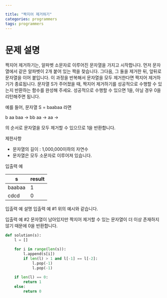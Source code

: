 ```yaml
---

title: "짝지어 제거하기"
categories: programmers
tags: programmers
---
```

# 문제 설명

짝지어 제거하기는, 알파벳 소문자로 이루어진 문자열을 가지고 시작합니다. 먼저 문자열에서 같은 알파벳이 2개 붙어 있는 짝을 찾습니다. 그다음, 그 둘을 제거한 뒤, 앞뒤로 문자열을 이어 붙입니다. 이 과정을 반복해서 문자열을 모두 제거한다면 짝지어 제거하기가 종료됩니다. 문자열 S가 주어졌을 때, 짝지어 제거하기를 성공적으로 수행할 수 있는지 반환하는 함수를 완성해 주세요. 성공적으로 수행할 수 있으면 1을, 아닐 경우 0을 리턴해주면 됩니다.

예를 들어, 문자열 S = baabaa 라면

b aa baa → bb aa → aa →

의 순서로 문자열을 모두 제거할 수 있으므로 1을 반환합니다.

제한사항

- 문자열의 길이 : 1,000,000이하의 자연수
- 문자열은 모두 소문자로 이루어져 있습니다.

입출력 예

| s      | result |
| ------ | ------ |
| baabaa | 1      |
| cdcd   | 0      |

입출력 예 설명
입출력 예 #1
위의 예시와 같습니다.

입출력 예 #2
문자열이 남아있지만 짝지어 제거할 수 있는 문자열이 더 이상 존재하지 않기   때문에 0을 반환합니다.

```python
def solution(s):
    l = []

    for i in range(len(s)):
        l.append(s[i])
        if len(l) > 1 and l[-1] == l[-2]:
            l.pop(-1)
            l.pop(-1)
  
    if len(l) == 0:
        return 1
    else:
        return 0
```
